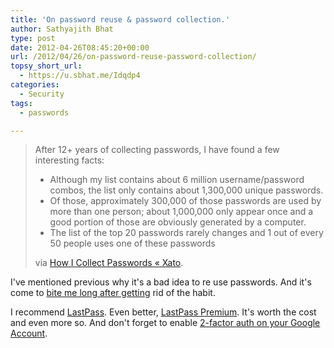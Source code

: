 ```yaml
---
title: 'On password reuse & password collection.'
author: Sathyajith Bhat
type: post
date: 2012-04-26T08:45:20+00:00
url: /2012/04/26/on-password-reuse-password-collection/
topsy_short_url:
  - https://u.sbhat.me/Idqdp4
categories:
  - Security
tags:
  - passwords

---
```

> After 12+ years of collecting passwords, I have found a few interesting facts:
> 
>   * Although my list contains about 6 million username/password combos, the list only contains about 1,300,000 unique passwords.
>   * Of those, approximately 300,000 of those passwords are used by more than one person; about 1,000,000 only appear once and a good portion of those are obviously generated by a computer.
>   * The list of the top 20 passwords rarely changes and 1 out of every 50 people uses one of these passwords
> 
> via [How I Collect Passwords « Xato][1].

I've mentioned previous why it's a bad idea to re use passwords. And it's come to <a href="https://techie-buzz.com/gmail/how-playstation-network-attack-password-reuse-and-unmonitored-account-resulted-in-mass-phishing.html" target="_blank">bite me long after getting</a> rid of the habit.

I recommend <a href="https://lastpass.com/" target="_blank">LastPass</a>. Even better, <a href="https://lastpass.com/features_joinpremium.php" target="_blank">LastPass Premium</a>. It's worth the cost and even more so. And don't forget to enable <a href="https://www.codinghorror.com/blog/2012/04/make-your-email-hacker-proof.html" target="_blank">2-factor auth on your Google Account</a>.

 [1]: https://xato.net/passwords/how-i-collect-passwords
